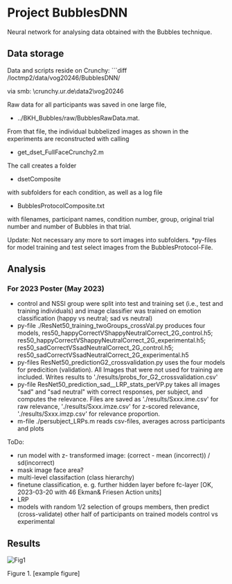 # Project BubblesDNN
Neural network for analysing data obtained with the Bubbles technique.

## Data storage
Data and scripts reside on Crunchy: ```diff 
/loctmp2/data/vog20246/BubblesDNN/

via smb: \\crunchy.ur.de\data2\vog20246
 
Raw data for all participants was saved in one large file, 
- ../BKH_Bubbles/raw/BubblesRawData.mat.

From that file, the individual bubbelized images as shown in the experiments are reconstructed with calling
- get_dset_FullFaceCrunchy2.m

The call creates a folder
- dsetComposite 

with subfolders for each condition, as well as a log file 
- BubblesProtocolComposite.txt 

with filenames, participant names, condition number, group, original trial number and number of Bubbles in that trial.

Update: Not necessary any more to sort images into subfolders. *py-files for model training and test select images from the BubblesProtocol-File.

## Analysis
### For 2023 Poster (May 2023)
- control and NSSI group were split into test and training set (i.e., test and training individuals) and image classifier was trained on emotion classification (happy vs neutral; sad vs neutral)
- py-file ./ResNet50_training_twoGroups_crossVal.py produces four models, res50_happyCorrectVShappyNeutralCorrect_2G_control.h5; res50_happyCorrectVShappyNeutralCorrect_2G_experimental.h5; res50_sadCorrectVSsadNeutralCorrect_2G_control.h5; res50_sadCorrectVSsadNeutralCorrect_2G_experimental.h5
- py-files ResNet50_predictionG2_crossvalidation.py uses the four models for predicition (validation). All Images that were not used for training are included. Writes results to './results/probs_for_G2_crossvalidation.csv'
- py-file ResNet50_prediction_sad__LRP_stats_perVP.py takes all images "sad" and "sad neutral" with correct responses, per subject, and computes the relevance. Files are saved as './results/Sxxx.ime.csv' for raw relevance,  './results/Sxxx.imze.csv' for z-scored relevance,  './results/Sxxx.imzp.csv' for relevance proportion.
- m-file ./persubject_LRPs.m reads csv-files, averages across participants and plots

ToDo:
- run model with z- transformed image: (correct - mean (incorrect)) / sd(incorrect)
- mask image face area?
- multi-level classifaction (class hierarchy)
- finetune classification, e. g. further hidden layer before fc-layer [OK, 2023-03-20 with 46 Ekman& Friesen Action units]
- LRP
- models with random 1/2 selection of groups members, then predict (cross-validate) other half of participants on trained models control vs experimental


## Results

![Fig1](https://user-images.githubusercontent.com/66525570/194876846-9c60f03f-7d21-496e-b93a-a052aeaa0589.png)

Figure 1. [example figure]

